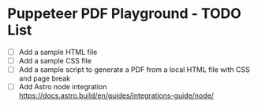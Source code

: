 # Puppeteer PDF Playground - TODO List

- [ ] Add a sample HTML file
- [ ] Add a sample CSS file
- [ ] Add a sample script to generate a PDF from a local HTML file with CSS and page break
- [ ] Add Astro node integration https://docs.astro.build/en/guides/integrations-guide/node/
